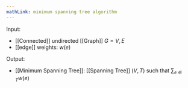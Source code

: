 ```yaml
---
mathLink: minimum spanning tree algorithm
---
```


Input: 
- [[Connected]] undirected [[Graph]] $G=V,E$
- [[edge]] weights: $w(e)$

Output:
- [[Minimum Spanning Tree]]: [[Spanning Tree]] $(V,T)$ such that $\sum_{e\in T}w(e)$

